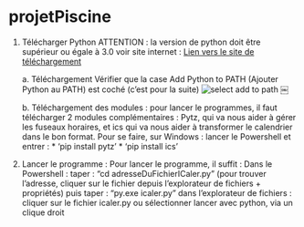 # projetPiscine
1. Télécharger Python 
	ATTENTION : la version de python doit être supérieur ou égale à 3.0
		voir site internet : [Lien vers le site de téléchargement](https://www.python.org/downloads/windows/ "Python pour Windows")

	a. Téléchargement 
		Vérifier que la case Add Python to PATH  (Ajouter Python au PATH) est coché (c’est pour la suite)
      ![select add to path](https://www.google.com/url?sa=i&url=https%3A%2F%2Fdatatofish.com%2Fadd-python-to-windows-path%2F&psig=AOvVaw3tGuRim6PSHsXwGEDqD9pL&ust=1595028082661000&source=images&cd=vfe&ved=0CAIQjRxqFwoTCNiSh-T00uoCFQAAAAAdAAAAABAE)
	￼

	b. Téléchargement des modules :
		pour lancer le programmes, il faut télécharger 2 modules complémentaires : Pytz, qui va nous aider à gérer les fuseaux horaires, et ics qui va nous aider à transformer le calendrier dans le bon format.
			Pour se faire, sur Windows : 
				lancer le Powershell et entrer :
					* ‘pip install pytz’
					* ‘pip install ics’
2. Lancer le programme :
	Pour lancer le programme, il suffit : 
		Dans le Powershell : 
			taper : “cd adresseDuFichierICaler.py” (pour trouver l’adresse, cliquer sur le fichier depuis l’explorateur de fichiers + propriétés)
			puis taper : “py.exe icaler.py”
		dans l’explorateur de fichiers :
			cliquer sur le fichier icaler.py ou sélectionner lancer avec python, via un clique droit


